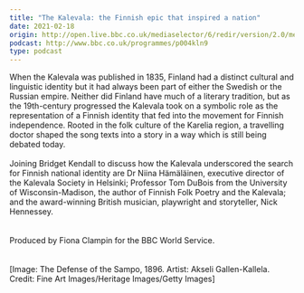```yaml
---
title: "The Kalevala: the Finnish epic that inspired a nation"
date: 2021-02-18
origin: http://open.live.bbc.co.uk/mediaselector/6/redir/version/2.0/mediaset/audio-nondrm-download-low/proto/http/vpid/p097768h.mp3
podcast: http://www.bbc.co.uk/programmes/p004kln9
type: podcast
---
```


When the Kalevala was published in 1835, Finland had a distinct cultural and linguistic identity but it had always been part of either the Swedish or the Russian empire. Neither did Finland have much of a literary tradition, but as the 19th-century progressed the Kalevala took on a symbolic role as the representation of a Finnish identity that fed into the movement for Finnish independence. Rooted in the folk culture of the Karelia region, a travelling doctor shaped the song texts into a story in a way which is still being debated today.<br /><br />Joining Bridget Kendall to discuss how the Kalevala underscored the search for Finnish national identity are Dr Niina Hämäläinen, executive director of the Kalevala Society in Helsinki; Professor Tom DuBois from the University of Wisconsin-Madison, the author of Finnish Folk Poetry and the Kalevala; and the award-winning British musician, playwright and storyteller, Nick Hennessey.  <br /><br /><br />Produced by Fiona Clampin for the BBC World Service.<br /><br /><br />[Image: The Defense of the Sampo, 1896. Artist: Akseli Gallen-Kallela. Credit: Fine Art Images/Heritage Images/Getty Images]